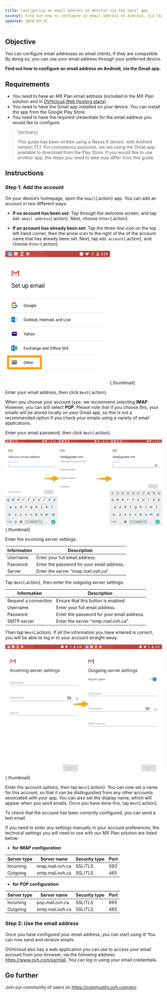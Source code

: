 ```yaml
---
title: Configuring an email address on Android via the Gmail app
excerpt: Find out how to configure an email address on Android, via the Gmail app
updated: 2018-03-12
---
```


## Objective

You can configure email addresses on email clients, if they are compatible. By doing so, you can use your email address through your preferred device.

**Find out how to configure an email address on Android, via the Gmail app.**

## Requirements

- You need to have an MX Plan email address (included in the MX Plan solution and in [OVHcloud Web Hosting plans](https://www.ovhcloud.com/en-sg/web-hosting/)).
- You need to have the Gmail app installed on your device. You can install the app from the Google Play Store.
- You need to have the required credentials for the email address you would like to configure.

> [!primary]
>
> This guide has been written using a Nexus 6 device, with Android version 7.1.1. For consistency purposes, we are using the Gmail app available to download from the Play Store. If you would like to use another app, the steps you need to take may differ from this guide.
>

## Instructions

### Step 1: Add the account

On your device’s homepage, open the `Gmail`{.action} app. You can add an account in two different ways:

- **If no account has been set:** Tap through the welcome screen, and tap `Add email address`{.action}. Next, choose `Other`{.action}. 

- **If an account has already been set:** Tap the three-line icon on the top left-hand corner, then the arrow icon to the right of the of the account name that has already been set. Next, tap `Add account`{.action}, and choose `Other`{.action}. 

![mxplan](images/configuration-gmail-application-android-step1.png){.thumbnail}

Enter your email address, then click `Next`{.action}.

When you choose your account type, we recommend selecting **IMAP**. However, you can still select **POP**. Please note that if you choose this, your emails will be stored locally on your Gmail app, so this is not a recommended option if you check your emails using a variety of email applications.

Enter your email password, then click `Next`{.action}.

![mxplan](images/configuration-gmail-application-android-step2.png){.thumbnail}

Enter the incoming server settings:

|Information|Description| 
|---|---| 
|Username|Enter your full email address.|  
|Password|Enter the password for your email address.|
|Server|Enter the server “imap.mail.ovh.ca”.|

Tap `Next`{.action}, then enter the outgoing server settings:

|Information|Description| 
|---|---| 
|Request a connection|Ensure that this button is enabled.|
|Username|Enter your full email address.|  
|Password|Enter the password for your email address.|
|SMTP server|Enter the server “smtp.mail.ovh.ca”.|

Then tap `Next`{.action}. If all the information you have entered is correct, you will be able to log in to your account straight away.

![mxplan](images/configuration-gmail-application-android-step3.png){.thumbnail}

Enter the account options, then tap `Next`{.action}. You can now set a name for this account, so that it can be distinguished from any other accounts associated with your app. You can also set the display name, which will appear when you send emails. Once you have done this, tap `Next`{.action}.

To check that the account has been correctly configured, you can send a test email.

If you need to enter any settings manually in your account preferences, the technical settings you will need to use with our MX Plan solution are listed below:

- **for IMAP configuration**

|Server type|Server name|Security type|Port|
|---|---|---|---|
|Incoming|imap.mail.ovh.ca|SSL/TLS|993|
|Outgoing|smtp.mail.ovh.ca|SSL/TLS|465|

- **for POP configuration**

|Server type|Server name|Security type|Port|
|---|---|---|---|
|Incoming|pop.mail.ovh.ca|SSL/TLS|995|
|Outgoing|smtp.mail.ovh.ca|SSL/TLS|465|

### Step 2: Use the email address

Once you have configured your email address, you can start using it! You can now send and receive emails.

OVHcloud also has a web application you can use to access your email account from your browser, via the following address: <https://www.ovh.com/sg/mail>. You can log in using your email credentials.

## Go further

Join our community of users on <https://community.ovh.com/en/>.
